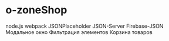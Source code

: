 # o-zoneShop
node.js
webpack
JSONPlaceholder
JSON-Server
Firebase-JSON
Модальное окно
Фильтрация элементов
Корзина товаров
